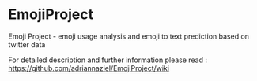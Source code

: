 # EmojiProject
Emoji Project - emoji usage analysis and emoji to text  prediction based on twitter data

For detailed description and further information please read : 
https://github.com/adriannaziel/EmojiProject/wiki
